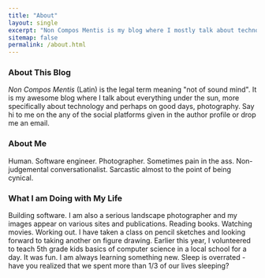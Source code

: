 ```yaml
---
title: "About"
layout: single
excerpt: "Non Compos Mentis is my blog where I mostly talk about technology and photography."
sitemap: false
permalink: /about.html
---
```


### About This Blog
*Non Compos Mentis* (Latin) is the legal term meaning "not of sound mind". It is my awesome blog where I talk about everything under the sun, more specifically about technology and perhaps on good days, photography. Say hi to me on the any of the social platforms given in the author profile or drop me an email.

### About Me
Human. Software engineer. Photographer. Sometimes pain in the ass. Non-judgemental conversationalist. Sarcastic almost to the point of being cynical.

### What I am Doing with My Life
Building software. I am also a serious landscape photographer and my images appear on various sites and publications. Reading books. Watching movies. Working out. I have taken a class on pencil sketches and looking forward to taking another on figure drawing. Earlier this year, I volunteered to teach 5th grade kids basics of computer science in a local school for a day. It was fun. I am always learning something new. Sleep is overrated - have you realized that we spent more than 1/3 of our lives sleeping?

